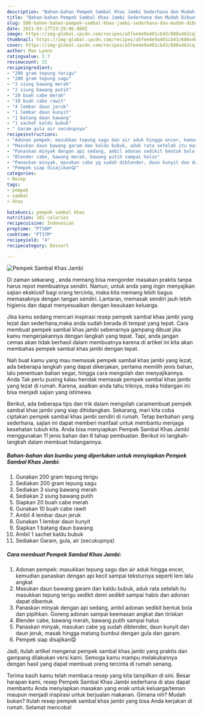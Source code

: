 ```yaml
---
description: "Bahan-bahan Pempek Sambal Khas Jambi Sederhana dan Mudah Dibuat"
title: "Bahan-bahan Pempek Sambal Khas Jambi Sederhana dan Mudah Dibuat"
slug: 508-bahan-bahan-pempek-sambal-khas-jambi-sederhana-dan-mudah-dibuat
date: 2021-03-17T23:29:06.860Z
image: https://img-global.cpcdn.com/recipes/a5fee4e9a401cb43/680x482cq70/pempek-sambal-khas-jambi-foto-resep-utama.jpg
thumbnail: https://img-global.cpcdn.com/recipes/a5fee4e9a401cb43/680x482cq70/pempek-sambal-khas-jambi-foto-resep-utama.jpg
cover: https://img-global.cpcdn.com/recipes/a5fee4e9a401cb43/680x482cq70/pempek-sambal-khas-jambi-foto-resep-utama.jpg
author: Max Lyons
ratingvalue: 3.7
reviewcount: 15
recipeingredient:
- "200 gram tepung terigu"
- "200 gram tepung sagu"
- "3 siung bawang merah"
- "2 siung bawang putih"
- "20 buah cabe merah"
- "10 buah cabe rawit"
- "4 lembar daun jeruk"
- "1 lembar daun kunyit"
- "1 batang daun bawang"
- "1 sachet kaldu bubuk"
- " Garam gula air secukupnya"
recipeinstructions:
- "Adonan pempek: masukkan tepung sagu dan air aduk hingga encer, kemudian panaskan dengan api kecil sampai teksturnya seperti lem lalu angkat"
- "Masukan daun bawang garam dan kaldu bubuk, aduk rata setelah itu masukkan tepung terigu sedikit demi sedikit sampai habis dan adonan dapat dibentuk"
- "Panaskan minyak dengan api sedang, ambil adonan sedikit bentuk bola dan pipihkan. Goreng adonan sampai keemasan angkat dan tiriskan"
- "Blender cabe, bawang merah, bawang putih sampai halus"
- "Panaskan minyak, masukan cabe yg sudah diblender, daun kunyit dan daun jeruk, masak hingga matang bumbui dengan gula dan garam."
- "Pempek siap disajikan😋"
categories:
- Resep
tags:
- pempek
- sambal
- khas

katakunci: pempek sambal khas 
nutrition: 161 calories
recipecuisine: Indonesian
preptime: "PT38M"
cooktime: "PT37M"
recipeyield: "4"
recipecategory: Dessert

---
```



![Pempek Sambal Khas Jambi](https://img-global.cpcdn.com/recipes/a5fee4e9a401cb43/680x482cq70/pempek-sambal-khas-jambi-foto-resep-utama.jpg)

Di zaman  sekarang , anda memang bisa mengorder masakan praktis tanpa harus repot membuatnya sendiri. Namun, untuk anda yang ingin menyajikan sajian eksklusif bagi orang tercinta, maka kita memang lebih bagus memasaknya dengan tangan sendiri. Lantaran, memasak sendiri jauh lebih higienis dan dapat menyesuaikan dengan kesukaan keluarga.

Jika kamu sedang mencari inspirasi resep pempek sambal khas jambi yang lezat dan sederhana,maka anda sudah berada di tempat yang tepat. Cara membuat pempek sambal khas jambi  sebenarnya gampang dibuat jika kamu mengerjakannya dengan langkah yang tepat. Tapi, anda jangan cemas akan tidak berhasil dalam membuatnya 
karena di artikel ini kita akan membahas pempek sambal khas jambi dengan tepat.  



Nah buat kamu yang mau memasak pempek sambal khas jambi yang lezat, ada beberapa langkah yang dapat dikerjakan, pertama memilih jenis bahan, lalu penentuan bahan segar, hingga cara mengolah dan menyajikannya. Anda Tak perlu pusing kalau hendak memasak pempek sambal khas jambi yang lezat di rumah. Karena, asalkan anda  tahu triknya, maka hidangan ini bisa menjadi sajian yang istimewa.

Berikut, ada beberapa tips dan trik dalam mengolah caramembuat pempek sambal khas jambi yang siap dihidangkan. Sekarang, mari kita coba ciptakan pempek sambal khas jambi sendiri di rumah. Tetap berbahan yang sederhana, sajian ini dapat memberi manfaat untuk membantu menjaga kesehatan tubuh kita. Anda bisa menyiapkan Pempek Sambal Khas Jambi menggunakan 11 jenis bahan dan 6 tahap pembuatan. Berikut ini langkah-langkah dalam membuat hidangannya.

<!--inarticleads1-->

##### Bahan-bahan dan bumbu yang diperlukan untuk menyiapkan Pempek Sambal Khas Jambi:

1. Gunakan 200 gram tepung terigu
1. Sediakan 200 gram tepung sagu
1. Sediakan 3 siung bawang merah
1. Sediakan 2 siung bawang putih
1. Siapkan 20 buah cabe merah
1. Gunakan 10 buah cabe rawit
1. Ambil 4 lembar daun jeruk
1. Gunakan 1 lembar daun kunyit
1. Siapkan 1 batang daun bawang
1. Ambil 1 sachet kaldu bubuk
1. Sediakan  Garam, gula, air (secukupnya)




<!--inarticleads2-->

##### Cara membuat Pempek Sambal Khas Jambi:

1. Adonan pempek: masukkan tepung sagu dan air aduk hingga encer, kemudian panaskan dengan api kecil sampai teksturnya seperti lem lalu angkat
1. Masukan daun bawang garam dan kaldu bubuk, aduk rata setelah itu masukkan tepung terigu sedikit demi sedikit sampai habis dan adonan dapat dibentuk
1. Panaskan minyak dengan api sedang, ambil adonan sedikit bentuk bola dan pipihkan. Goreng adonan sampai keemasan angkat dan tiriskan
1. Blender cabe, bawang merah, bawang putih sampai halus
1. Panaskan minyak, masukan cabe yg sudah diblender, daun kunyit dan daun jeruk, masak hingga matang bumbui dengan gula dan garam.
1. Pempek siap disajikan😋




Jadi, itulah artikel mengenai  pempek sambal khas jambi  yang praktis dan gampang dilakukan versi kami. Semoga kamu mampu melakukannya dengan hasil yang dapat membuat oreng tercinta di rumah senang. 

Terima kasih kamu telah membaca resep yang kita tampilkan di sini. Besar harapan kami, resep  Pempek Sambal Khas Jambi sederhana di atas dapat membantu Anda menyiapkan masakan yang enak untuk keluarga/teman maupun menjadi inspirasi untuk berjualan makanan. Gimana nih? Mudah bukan? Itulah resep pempek sambal khas jambi yang bisa Anda kerjakan di rumah. Selamat mencoba!

